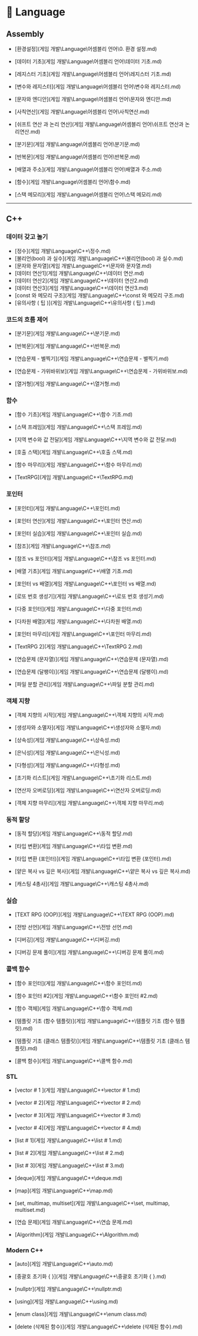 # 📖 Language 

## Assembly

- [환경설정](게임 개발\Language\어셈블리 언어\0. 환경 설정.md)

- [데이터 기초](게임 개발\Language\어셈블리 언어\데이터 기초.md)

- [레지스터 기초](게임 개발\Language\어셈블리 언어\레지스터 기초.md)

- [변수와 레지스터](게임 개발\Language\어셈블리 언어\변수와 레지스터.md)

- [문자와 엔디안](게임 개발\Language\어셈블리 언어\문자와 엔디안.md)

- [사칙연산](게임 개발\Language\어셈블리 언어\사칙연산.md)

- [쉬프트 연산 과 논리 연산](게임 개발\Language\어셈블리 언어\쉬프트 연산과 논리연산.md)

- [분기문](게임 개발\Language\어셈블리 언어\분기문.md)

- [반복문](게임 개발\Language\어셈블리 언어\반복문.md)

- [배열과 주소](게임 개발\Language\어셈블리 언어\배열과 주소.md)

- [함수](게임 개발\Language\어셈블리 언어\함수.md)

- [스택 메모리](게임 개발\Language\어셈블리 언어\스택 메모리.md)

----------------

## C++

### 데이터 갖고 놀기

- [정수](게임 개발\Language\C++\정수.md)
- [불리언(bool) 과 실수](게임 개발\Language\C++\불리언(bool) 과 실수.md)
- [문자와 문자열](게임 개발\Language\C++\문자와 문자열.md)
- [데이터 연산1](게임 개발\Language\C++\데이터 연산.md)
- [데이터 연산2](게임 개발\Language\C++\데이터 연산2.md)
- [데이터 연산3](게임 개발\Language\C++\데이터 연산3.md)
- [const 와 메모리 구조](게임 개발\Language\C++\const 와 메모리 구조.md)
- [유의사항 ( 팁 )](게임 개발\Language\C++\유의사항 ( 팁 ).md)

### 코드의 흐름 제어

- [분기문](게임 개발\Language\C++\분기문.md)

- [반복문](게임 개발\Language\C++\반복문.md)

- [연습문제 - 별찍기](게임 개발\Language\C++\연습문제 - 별찍기.md)

- [연습문제 - 가위바위보](게임 개발\Language\C++\연습문제 - 가위바위보.md)

- [열거형](게임 개발\Language\C++\열거형.md)

### 함수

- [함수 기초](게임 개발\Language\C++\함수 기초.md)

- [스택 프레임](게임 개발\Language\C++\스택 프레임.md)

- [지역 변수와 값 전달](게임 개발\Language\C++\지역 변수와 값 전달.md)

- [호출 스택](게임 개발\Language\C++\호출 스택.md)

- [함수 마무리](게임 개발\Language\C++\함수 마무리.md)

- [TextRPG](게임 개발\Language\C++\TextRPG.md)

### 포인터

- [포인터](게임 개발\Language\C++\포인터.md)

- [포인터 연산](게임 개발\Language\C++\포인터 연산.md)

- [포인터 실습](게임 개발\Language\C++\포인터 실습.md)

- [참조](게임 개발\Language\C++\참조.md)

- [참조 vs 포인터](게임 개발\Language\C++\참조 vs 포인터.md)

- [배열 기초](게임 개발\Language\C++\배열 기초.md)

- [포인터 vs 배열](게임 개발\Language\C++\포인터 vs 배열.md)

- [로또 번호 생성기](게임 개발\Language\C++\로또 번호 생성기.md)

- [다중 포인터](게임 개발\Language\C++\다중 포인터.md)

- [다차원 배열](게임 개발\Language\C++\다차원 배열.md)

- [포인터 마무리](게임 개발\Language\C++\포인터 마무리.md)

- [TextRPG 2](게임 개발\Language\C++\TextRPG 2.md)

- [연습문제 (문자열)](게임 개발\Language\C++\연습문제 (문자열).md)

- [연습문제 (달팽이)](게임 개발\Language\C++\연습문제 (달팽이).md)

- [파일 분할 관리](게임 개발\Language\C++\파일 분할 관리.md)

### 객체 지향

- [객체 지향의 시작](게임 개발\Language\C++\객체 지향의 시작.md)

- [생성자와 소멸자](게임 개발\Language\C++\생성자와 소멸자.md)

- [상속성](게임 개발\Language\C++\상속성.md)

- [은닉성](게임 개발\Language\C++\은닉성.md)

- [다형성](게임 개발\Language\C++\다형성.md)

- [초기화 리스트](게임 개발\Language\C++\초기화 리스트.md)

- [연산자 오버로딩](게임 개발\Language\C++\연산자 오버로딩.md)

- [객체 지향 마무리](게임 개발\Language\C++\객체 지향 마무리.md)

### 동적 할당

- [동적 할당](게임 개발\Language\C++\동적 할당.md)

- [타입 변환](게임 개발\Language\C++\타입 변환.md)

- [타입 변환 (포인터)](게임 개발\Language\C++\타입 변환 (포인터).md)

- [얕은 복사 vs 깊은 복사](게임 개발\Language\C++\얕은 복사 vs 깊은 복사.md)

- [캐스팅 4총사](게임 개발\Language\C++\캐스팅 4총사.md)

### 실습

- [TEXT RPG (OOP)](게임 개발\Language\C++\TEXT RPG (OOP).md)

- [전방 선언](게임 개발\Language\C++\전방 선언.md)

- [디버깅](게임 개발\Language\C++\디버깅.md)

- [디버깅 문제 풀이](게임 개발\Language\C++\디버깅 문제 풀이.md)

### 콜백 함수

- [함수 포인터](게임 개발\Language\C++\함수 포인터.md)

- [함수 포인터 #2](게임 개발\Language\C++\함수 포인터 #2.md)

- [함수 객체](게임 개발\Language\C++\함수 객체.md)

- [템플릿 기초 (함수 템플릿)](게임 개발\Language\C++\템플릿 기초 (함수 템플릿).md)

- [템플릿 기초 (클래스 템플릿)](게임 개발\Language\C++\템플릿 기초 (클래스 템플릿).md)

- [콜백 함수](게임 개발\Language\C++\콜백 함수.md)

### STL

- [vector # 1 ](게임 개발\Language\C++\vector # 1.md)

- [vector # 2](게임 개발\Language\C++\vector # 2.md)

- [vector # 3](게임 개발\Language\C++\vector # 3.md)

- [vector # 4](게임 개발\Language\C++\vector # 4.md)

- [list # 1](게임 개발\Language\C++\list # 1.md)

- [list # 2](게임 개발\Language\C++\list # 2.md)

- [list # 3](게임 개발\Language\C++\list # 3.md)

- [deque](게임 개발\Language\C++\deque.md)

- [map](게임 개발\Language\C++\map.md)

- [set, multimap, multiset](게임 개발\Language\C++\set, multimap, multiset.md)

- [연습 문제](게임 개발\Language\C++\연습 문제.md)

- [Algorithm](게임 개발\Language\C++\Algorithm.md)

### Modern C++

- [auto](게임 개발\Language\C++\auto.md)

- [중괄호 초기화 { }](게임 개발\Language\C++\중괄호 초기화 { }.md)

- [nullptr](게임 개발\Language\C++\nullptr.md)

- [using](게임 개발\Language\C++\using.md)

- [enum class](게임 개발\Language\C++\enum class.md)

- [delete (삭제된 함수)](게임 개발\Language\C++\delete (삭제된 함수).md)

